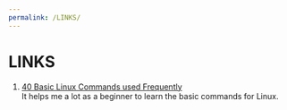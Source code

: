 ```yaml
---
permalink: /LINKS/
---
```


# LINKS

1. [40 Basic Linux Commands used Frequently](https://linoxide.com/essential-linux-basic-commands/) <br>
It helps me a lot as a beginner to learn the basic commands for Linux.
